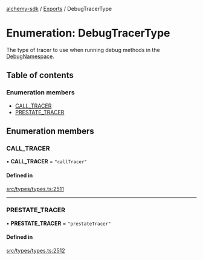 [alchemy-sdk](../README.md) / [Exports](../modules.md) / DebugTracerType

# Enumeration: DebugTracerType

The type of tracer to use when running debug methods in the
[DebugNamespace](../classes/DebugNamespace.md).

## Table of contents

### Enumeration members

- [CALL\_TRACER](DebugTracerType.md#call_tracer)
- [PRESTATE\_TRACER](DebugTracerType.md#prestate_tracer)

## Enumeration members

### CALL\_TRACER

• **CALL\_TRACER** = `"callTracer"`

#### Defined in

[src/types/types.ts:2511](https://github.com/alchemyplatform/alchemy-sdk-js/blob/46e9716/src/types/types.ts#L2511)

___

### PRESTATE\_TRACER

• **PRESTATE\_TRACER** = `"prestateTracer"`

#### Defined in

[src/types/types.ts:2512](https://github.com/alchemyplatform/alchemy-sdk-js/blob/46e9716/src/types/types.ts#L2512)
